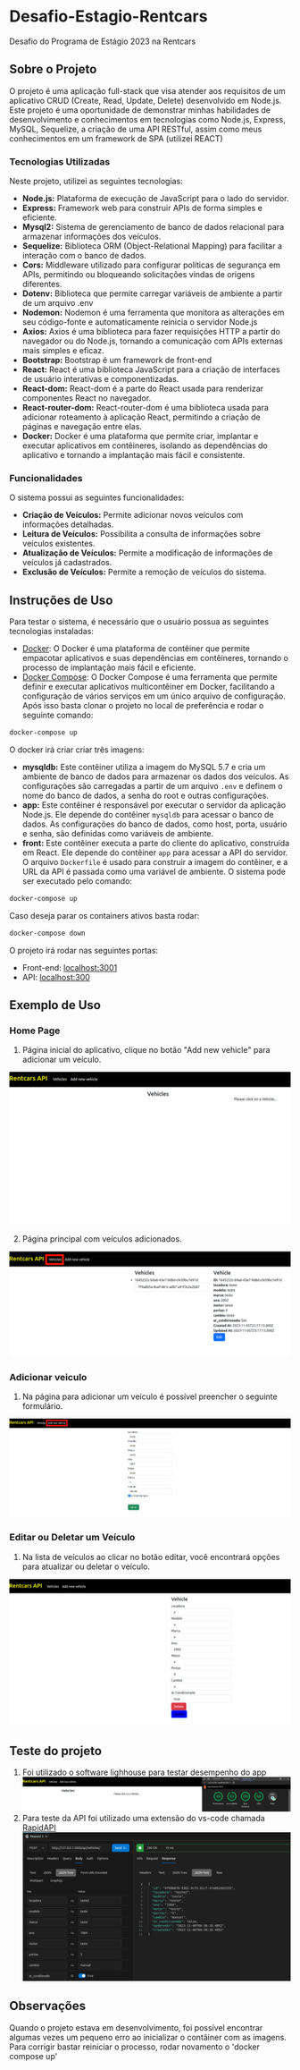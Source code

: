 # Desafio-Estagio-Rentcars
Desafio do Programa de Estágio 2023 na Rentcars

## Sobre o Projeto
O projeto é uma aplicação full-stack que visa atender aos requisitos de um aplicativo CRUD (Create, Read, Update, Delete) desenvolvido em Node.js. Este projeto é uma oportunidade de demonstrar minhas habilidades de desenvolvimento e conhecimentos em tecnologias como Node.js, Express, MySQL, Sequelize, a criação de uma API RESTful, assim como meus conhecimentos em um framework de SPA (utilizei REACT)

### Tecnologias Utilizadas
Neste projeto, utilizei as seguintes tecnologias:

- **Node.js:** Plataforma de execução de JavaScript para o lado do servidor.
- **Express:** Framework web para construir APIs de forma simples e eficiente.
- **Mysql2:** Sistema de gerenciamento de banco de dados relacional para armazenar informações dos veículos.
- **Sequelize:** Biblioteca ORM (Object-Relational Mapping) para facilitar a interação com o banco de dados.
- **Cors:** Middleware utilizado para configurar políticas de segurança em APIs, permitindo ou bloqueando solicitações vindas de origens diferentes.
- **Dotenv:** Biblioteca que permite carregar variáveis de ambiente a partir de um arquivo .env
- **Nodemon:** Nodemon é uma ferramenta que monitora as alterações em seu código-fonte e automaticamente reinicia o servidor Node.js
- **Axios:**  Axios é uma biblioteca para fazer requisições HTTP a partir do navegador ou do Node.js, tornando a comunicação com APIs externas mais simples e eficaz.
- **Bootstrap:** Bootstrap é um framework de front-end
- **React:** React é uma biblioteca JavaScript para a criação de interfaces de usuário interativas e componentizadas.
- **React-dom:** React-dom é a parte do React usada para renderizar componentes React no navegador.
- **React-router-dom:**  React-router-dom é uma biblioteca usada para adicionar roteamento à aplicação React, permitindo a criação de páginas e navegação entre elas.
- **Docker:** Docker é uma plataforma que permite criar, implantar e executar aplicativos em contêineres, isolando as dependências do aplicativo e tornando a implantação mais fácil e consistente.

### Funcionalidades
O sistema possui as seguintes funcionalidades:

- **Criação de Veículos:** Permite adicionar novos veículos com informações detalhadas.
- **Leitura de Veículos:** Possibilita a consulta de informações sobre veículos existentes.
- **Atualização de Veículos:** Permite a modificação de informações de veículos já cadastrados.
- **Exclusão de Veículos:** Permite a remoção de veículos do sistema.

## Instruções de Uso

Para testar o sistema, é necessário que o usuário possua as seguintes tecnologias instaladas:
- [Docker](https://www.docker.com/): O Docker é uma plataforma de contêiner que permite empacotar aplicativos e suas dependências em contêineres, tornando o processo de implantação mais fácil e eficiente.
- [Docker Compose](https://docs.docker.com/compose/install/): O Docker Compose é uma ferramenta que permite definir e executar aplicativos multicontêiner em Docker, facilitando a configuração de vários serviços em um único arquivo de configuração.
Após isso basta clonar o projeto no local de preferência e rodar o seguinte comando:
```bash
docker-compose up
```
O docker irá criar criar três imagens:
- **mysqldb:** Este contêiner utiliza a imagem do MySQL 5.7 e cria um ambiente de banco de dados para armazenar os dados dos veículos. As configurações são carregadas a partir de um arquivo `.env` e definem o nome do banco de dados, a senha do root e outras configurações.
- **app:** Este contêiner é responsável por executar o servidor da aplicação Node.js. Ele depende do contêiner `mysqldb` para acessar o banco de dados. As configurações do banco de dados, como host, porta, usuário e senha, são definidas como variáveis de ambiente.
- **front:** Este contêiner executa a parte do cliente do aplicativo, construída em React. Ele depende do contêiner `app` para acessar a API do servidor. O arquivo `Dockerfile` é usado para construir a imagem do contêiner, e a URL da API é passada como uma variável de ambiente.
O sistema pode ser executado pelo comando:
```bash
docker-compose up
```
Caso deseja parar os containers ativos basta rodar:
```bash
docker-compose down
```
O projeto irá rodar nas seguintes portas:
- Front-end: [localhost:3001](http://localhost:3001/)
- API: [localhost:300](http://localhost:3000/)



## Exemplo de Uso

### Home Page

1. Página inicial do aplicativo, clique no botão "Add new vehicle" para adicionar um veículo.

![Página principal](project_imgs/home_page.png)

2. Página principal com veículos adicionados.

![Página principal com veículos](project_imgs/vehicles_page.png)

### Adicionar veiculo

1. Na página para adicionar um veículo é possível preencher o seguinte formulário.

![Adicionar veículo](project_imgs/add_vehicle_page.png)

### Editar ou Deletar um Veículo

1. Na lista de veículos ao clicar no botão editar, você encontrará opções para atualizar ou deletar o veículo.

![Opções de atualizar e deletar veículo](project_imgs/edit_vehicle.png)


## Teste do projeto

1. Foi utilizado o software lighhouse para testar desempenho do app
![Teste do software](project_imgs/lighthouse_test.png)
2. Para teste da API foi utilizado uma extensão do vs-code chamada [RapidAPI](https://rapidapi.com/)
![Teste da API](project_imgs/api_test.png)

## Observações
Quando o projeto estava em desenvolvimento, foi possível encontrar algumas vezes um pequeno erro ao inicializar o contâiner com as imagens. Para corrigir bastar reiniciar o processo, rodar novamento o 'docker compose up'
